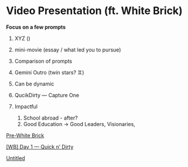 # Video Presentation (ft. White Brick)

**Focus on a few prompts**

1. XYZ ()
2. mini-movie (essay / what led you to pursue)
3. Comparison of prompts

1. Gemini Outro (twin stars? ♊)
2. Can be dynamic
3. QucikDirty — Capture One
4. Impactful 
    1. School abroad - after?
    2. Good Education → Good Leaders, Visionaries, 

[Pre-White Brick](Video%20Presentation%20(ft%20White%20Brick)%209ce9f78c594e40c7b26d2dcab784b1b6/Pre-White%20Brick%20f0e845b41d014992a4ce0aeeeb41ced8.md)

[[WB] Day 1 — Quick n’ Dirty](Video%20Presentation%20(ft%20White%20Brick)%209ce9f78c594e40c7b26d2dcab784b1b6/%5BWB%5D%20Day%201%20%E2%80%94%20Quick%20n%E2%80%99%20Dirty%20f8e780efd02747d9861485445f470592.md)

[Untitled](Video%20Presentation%20(ft%20White%20Brick)%209ce9f78c594e40c7b26d2dcab784b1b6/Untitled%206d15a0f70d324d32b66d444f9d25c548.csv)